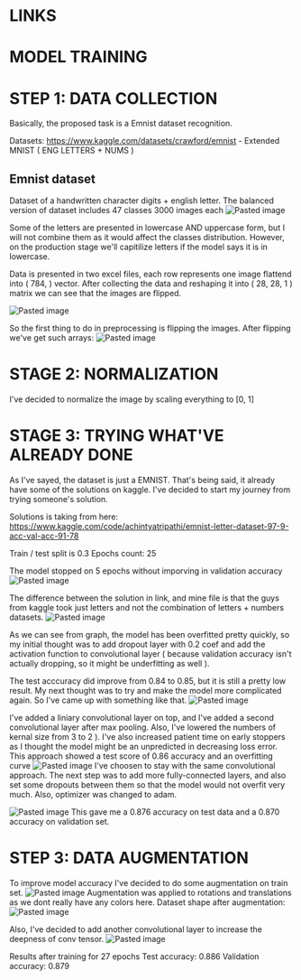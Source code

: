 # LINKS


# MODEL TRAINING

# STEP 1: DATA COLLECTION

Basically, the proposed task is a Emnist dataset recognition.

Datasets:
https://www.kaggle.com/datasets/crawford/emnist - Extended MNIST ( ENG LETTERS + NUMS )

## Emnist dataset

Dataset of a handwritten character digits + english letter. The balanced version of dataset includes 47 classes 3000 images each
![Pasted image](images/20230514181606.png)

Some of the letters are presented in lowercase AND uppercase form, but I will not combine them as it would affect the classes distribution. However, on the production stage we'll capitilize letters if the model says it is in lowercase.

Data is presented in two excel files, each row represents one image flattend into ( 784, ) vector.
After collecting the data and reshaping it into ( 28, 28, 1 ) matrix we can see that the images are flipped.

![Pasted image](images/20230514182106.png)

So the first thing to do in preprocessing is flipping the images.
After flipping we've get such arrays:
![Pasted image](images/20230514182146.png)

# STAGE 2: NORMALIZATION
I've decided to normalize the image by scaling everything to [0, 1]

# STAGE 3: TRYING WHAT'VE ALREADY DONE

As I've sayed, the dataset is just a EMNIST. That's being said, it already have some of the solutions on kaggle. I've decided to start my journey from trying someone's solution.

Solutions is taking from here: https://www.kaggle.com/code/achintyatripathi/emnist-letter-dataset-97-9-acc-val-acc-91-78

Train / test split is 0.3
Epochs count: 25

The model stopped on 5 epochs without imporving in validation accuracy
![Pasted image](images/20230514182741.png)

The difference between the solution in link, and mine file is that the guys from kaggle took just letters and not the combination of letters + numbers datasets.
![Pasted image](images/20230514182851.png)

As we can see from graph, the model has been overfitted pretty quickly, so my initial thought was to add dropout layer with 0.2 coef and add the activation function to convolutional layer ( because validation accuracy isn't actually dropping, so it might be underfitting as well ).

The test acccuracy did improve from 0.84 to 0.85, but it is still a pretty low result.
My next thought was to try and make the model more complicated again. So I've came up with something like that.
![Pasted image](images/20230514183836.png)

I've added a liniary convolutional layer on top, and I've added a second convolutional layer after max pooling. Also, I've lowered the numbers of kernal size from 3 to 2 ).
I've also increased patient time on early stoppers as I thought the model might be an unpredicted in decreasing loss error.
This approach showed a test score of 0.86 accuracy and an overfitting curve 
![Pasted image](images/20230514184543.png)
I've choosen to stay with the same convolutional approach.
The next step was to add more fully-connected layers, and also set some dropouts between them so that the model would not overfit very much. Also, optimizer was changed to adam.

![Pasted image](images/20230514191744.png)
This gave me a 0.876 accuracy on test data and a 0.870 accuracy on validation set.

# STEP 3: DATA AUGMENTATION

To improve model accuracy I've decided to do some augmentation on train set.
![Pasted image](images/20230514201432.png)
Augmentation was applied to rotations and translations as we dont really have any colors here.
Dataset shape after augmentation:
![Pasted image](images/20230514201524.png)

Also, I've decided to add another convolutional layer to increase the deepness of conv tensor.
![Pasted image](images/20230514203929.png)

 Results after training for 27 epochs
 Test accuracy: 0.886
 Validation accuracy: 0.879
